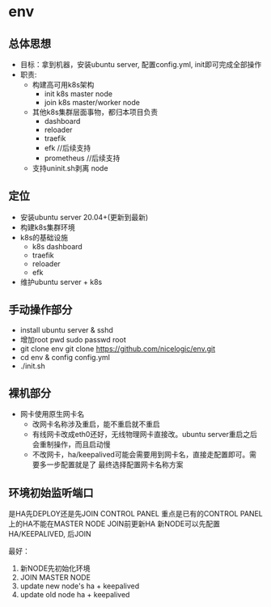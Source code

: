 # env

## 总体思想

* 目标：拿到机器，安装ubuntu server, 配置config.yml, init即可完成全部操作
* 职责:
  * 构建高可用k8s架构
	* init k8s master node
	* join k8s master/worker node
  * 其他k8s集群层面事物，都归本项目负责
	* dashboard
	* reloader
	* traefik
	* efk //后续支持
	* prometheus //后续支持
  * 支持uninit.sh剥离 node
## 定位

* 安装ubuntu server 20.04+(更新到最新)
* 构建k8s集群环境 
* k8s的基础设施
	* k8s dashboard
	* traefik
	* reloader 
	* efk
* 维护ubuntu server + k8s

## 手动操作部分

* install ubuntu server & sshd
* 增加root pwd
  sudo passwd root
* git clone env
  git clone https://github.com/nicelogic/env.git
* cd env & config config.yml
* ./init.sh

## 裸机部分

* 网卡使用原生网卡名
  * 改网卡名称涉及重启，能不重启就不重启
  * 有线网卡改成eth0还好，无线物理网卡直接改。ubuntu server重启之后会重制操作，而且启动慢
  * 不改网卡，ha/keepalived可能会需要用到网卡名，直接走配置即可。需要多一步配置就是了
  最终选择配置网卡名称方案

## 环境初始监听端口

是HA先DEPLOY还是先JOIN CONTROL PANEL
重点是已有的CONTROL PANEL上的HA不能在MASTER NODE JOIN前更新HA
新NODE可以先配置HA/KEEPALIVED, 后JOIN

最好：
1. 新NODE先初始化环境
2. JOIN MASTER NODE
3. update new node's ha + keepalived
4. update old node ha + keepalived


